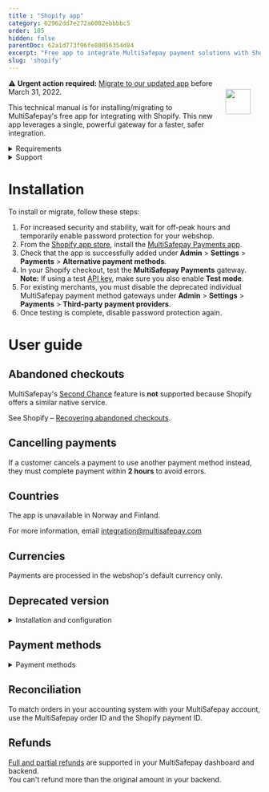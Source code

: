 ```yaml
---
title : "Shopify app"
category: 62962dd7e272a6002ebbbbc5
order: 105
hidden: false
parentDoc: 62a1d773f96fe80056354d84
excerpt: "Free app to integrate MultiSafepay payment solutions with Shopify."
slug: 'shopify'
---
```

<img src="https://raw.githubusercontent.com/MultiSafepay/docs/master/static/logo/Integrations/Shopify.svg" width="50" align="right" style="margin: 20px; max-height: 75px"/>

:warning: **Urgent action required:** [Migrate to our updated app](#installation) before March 31, 2022.

This technical manual is for installing/migrating to MultiSafepay's free app for integrating with Shopify. This new app leverages a single, powerful gateway for a faster, safer integration.

<details id="requirements">
<summary>Requirements</summary>
<br>

You will need a [MultiSafepay account](/getting-started/).

</details>

<details id="support">
<summary>Support</summary>
<br>

- Telephone: +31 (0)20 8500 500
- Email: <integration@multisafepay.com>

</details>

# Installation

To install or migrate, follow these steps:

1. For increased security and stability, wait for off-peak hours and temporarily enable password protection for your webshop.
2. From the [Shopify app store](https://apps.shopify.com/), install the [MultiSafepay Payments app](https://apps.shopify.com/multisafepay-payments).  
3. Check that the app is successfully added under **Admin** > **Settings** > **Payments** > **Alternative payment methods**.
4. In your Shopify checkout, test the **MultiSafepay Payments** gateway.  
  **Note:** If using a test [API key](/account/managing-websites/#viewing-the-site-id-api-key-and-secure-code), make sure you also enable **Test mode**. 
5. For existing merchants, you must disable the deprecated individual MultiSafepay payment method gateways under **Admin** > **Settings** > **Payments** > **Third-party payment providers**.
6. Once testing is complete, disable password protection again.

# User guide

## Abandoned checkouts

MultiSafepay's [Second Chance](/second-chance/) feature is **not** supported because Shopify offers a similar native service.

See Shopify – [Recovering abandoned checkouts](https://help.shopify.com/en/manual/orders/abandoned-checkouts).

## Cancelling payments

If a customer cancels a payment to use another payment method instead, they must complete payment within **2 hours** to avoid errors.

## Countries

The app is unavailable in Norway and Finland. 

For more information, email <integration@multisafepay.com>

## Currencies

Payments are processed in the webshop's default currency only.

## Deprecated version

<details id="installation-and-configuration">
<summary>Installation and configuration</summary>
<br>

1. To install payment methods, use the relevant links. For each, click the **Install** button on the bottom right:

    - [Alipay](https://www.shopify.com/login?redirect=%2Fadmin%2Fauthorize_gateway%2F1052872)
    - [American Express](https://www.shopify.com/login?redirect=%2Fadmin%2Fauthorize_gateway%2F1052852)
    - [Bancontact](https://www.shopify.com/login?redirect=%2Fadmin%2Fauthorize_gateway%2F1052848)
    - [Bank Transfer](https://www.shopify.com/login?redirect=%2Fadmin%2Fauthorize_gateway%2F1052868)
    - [Belfius](https://www.shopify.com/login?redirect=%2Fadmin%2Fauthorize_gateway%2F1052846)
    - [CBC/KBC](https://www.shopify.com/login?redirect=%2Fadmin%2Fauthorize_gateway%2F1052862)
    - [Dotpay](https://www.shopify.com/login?redirect=%2Fadmin%2Fauthorize_gateway%2F1052874)
    - [EPS](https://www.shopify.com/login?redirect=%2Fadmin%2Fauthorize_gateway%2F1052876)
    - [Giropay](https://www.shopify.com/login?redirect=%2Fadmin%2Fauthorize_gateway%2F1052864)
    - [iDEAL](https://www.shopify.com/login?redirect=%2Fadmin%2Fauthorize_gateway%2F1052844), [iDEAL QR](https://www.shopify.com/login?redirect=%2Fadmin%2Fauthorize_gateway%2F1052850)
    - [Maestro](https://www.shopify.com/login?redirect=%2Fadmin%2Fauthorize_gateway%2F1052870)
    - [Mastercard](https://www.shopify.com/login?redirect=%2Fadmin%2Fauthorize_gateway%2F1052842)
    - [PayPal](https://www.shopify.com/login?redirect=%2Fadmin%2Fauthorize_gateway%2F1052854)
    - [Paysafecard](https://www.shopify.com/login?redirect=%2Fadmin%2Fauthorize_gateway%2F1052856)
    - [Request to Pay](https://www.shopify.com/login?redirect=%2Fadmin%2Fauthorize_gateway%2F1055441)
    - [SEPA Direct Debit](https://www.shopify.com/login?redirect=%2Fadmin%2Fauthorize_gateway%2F1052858)
    - [Sofort](https://www.shopify.com/login?redirect=%2Fadmin%2Fauthorize_gateway%2F1052866)
    - [Trustly](https://www.shopify.com/login?redirect=%2Fadmin%2Fauthorize_gateway%2F1053945)
    - [Visa (including Cartes Bancaires & Dankort)](https://www.shopify.com/login?redirect=%2Fadmin%2Fauthorize_gateway%2F1030328)

2. Sign in to your Shopify backend.
3. Go to **Settings** > **Payment providers** > **Alternative payments**.
4. Search for and click on the payment methods you have installed.
5. Enter your [site ID and secure code](/account/managing-websites/#viewing-the-site-id-api-key-and-secure-code).
6. Activate the payment method.

**Note**: To bundle all payment methods under a single MultiSafepay payment gateway at checkout, under **Alternative payments**, activate the **MultiSafepay** payment method.
</details>

## Payment methods

<details id="payment-methods">
<summary>Payment methods</summary>
<br>

- Cards: [All](/credit-debit-cards/)
- Wallets: [Alipay](/alipay), [PayPal](/paypal)
- Prepaid cards: [Paysafecard](/paysafecard)
- Banking methods: 
  - [Bancontact](/bancontact)
  - [Bank Transfer](/bank-transfer)
  - [Belfius](/belfius)
  - [CBC/KBC](/cbc-kbc)
  - [Dotpay](/dotpay)
  - [EPS](/eps)
  - [Giropay](/giropay)
  - [iDEAL and iDEAL QR](/ideal)
  - [Request to Pay](/request-to-pay)
  - [Sofort](/sofort)
  - [Trustly](/trustly)

</details> 

## Reconciliation

To match orders in your accounting system with your MultiSafepay account, use the MultiSafepay order ID and the Shopify payment ID.

## Refunds

[Full and partial refunds](/refunds/) are supported in your MultiSafepay dashboard and backend.  
You can't refund more than the original amount in your backend.
